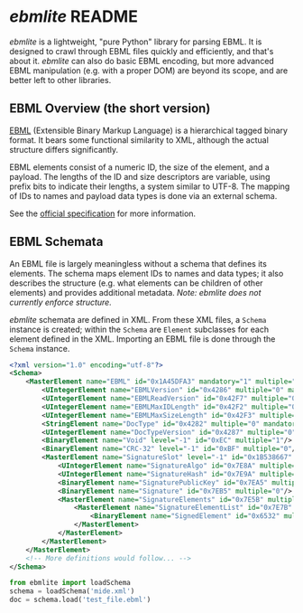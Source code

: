 *ebmlite* README
==============

*ebmlite* is a lightweight, "pure Python" library for parsing EBML. It is designed to crawl through EBML files quickly and efficiently, and that's about it. *ebmlite* can also do basic EBML encoding, but more advanced EBML manipulation (e.g. with a proper DOM) are beyond its scope, and are better left to other libraries.

EBML Overview (the short version)
---------------------------------

[EBML](http://matroska-org.github.io/libebml/)  (Extensible Binary Markup Language) is a hierarchical tagged binary format. It bears some functional similarity to XML, although the actual structure differs significantly.

EBML elements consist of a numeric ID, the size of the element, and a payload. The lengths of the ID and size descriptors are variable, using prefix bits to indicate their lengths, a system similar to UTF-8. The mapping of IDs to names and payload data types is done via an external schema.

See the [official specification](http://matroska-org.github.io/libebml/specs.html) for more information.

EBML Schemata
-------------

An EBML file is largely meaningless without a schema that defines its elements. The schema maps element IDs to names and data types; it also describes the structure (e.g. what elements can be children of other elements) and provides additional metadata. *Note: ebmlite does not currently enforce structure.*

*ebmlite* schemata are defined in XML. From these XML files, a `Schema` instance is created; within the `Schema` are `Element` subclasses for each element defined in the XML. Importing an EBML file is done through the `Schema` instance.

```xml
<?xml version="1.0" encoding="utf-8"?>
<Schema>
    <MasterElement name="EBML" id="0x1A45DFA3" mandatory="1" multiple="0">
        <UIntegerElement name="EBMLVersion" id="0x4286" multiple="0" mandatory="1" />
        <UIntegerElement name="EBMLReadVersion" id="0x42F7" multiple="0" mandatory="1"/>
        <UIntegerElement name="EBMLMaxIDLength" id="0x42F2" multiple="0" mandatory="1"/>
        <UIntegerElement name="EBMLMaxSizeLength" id="0x42F3" multiple="0" mandatory="1"/>
        <StringElement name="DocType" id="0x4282" multiple="0" mandatory="1"/>
        <UIntegerElement name="DocTypeVersion" id="0x4287" multiple="0" mandatory="1"/>
        <BinaryElement name="Void" level="-1" id="0xEC" multiple="1"/>
        <BinaryElement name="CRC-32" level="-1" id="0xBF" multiple="0"/>
        <MasterElement name="SignatureSlot" level="-1" id="0x1B538667" multiple="1">
            <UIntegerElement name="SignatureAlgo" id="0x7E8A" multiple="0"/>
            <UIntegerElement name="SignatureHash" id="0x7E9A" multiple="0"/>
            <BinaryElement name="SignaturePublicKey" id="0x7EA5" multiple="0"/>
            <BinaryElement name="Signature" id="0x7EB5" multiple="0"/>
            <MasterElement name="SignatureElements" id="0x7E5B" multiple="0">
                <MasterElement name="SignatureElementList" id="0x7E7B" multiple="1">
                    <BinaryElement name="SignedElement" id="0x6532" multiple="1"/>
                </MasterElement>
            </MasterElement>
        </MasterElement>
    </MasterElement>
    <!-- More definitions would follow... -->
</Schema>
```

```python
from ebmlite import loadSchema
schema = loadSchema('mide.xml')
doc = schema.load('test_file.ebml')
```
